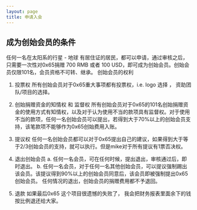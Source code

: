 ```yaml
---
layout: page
title: 申请入会
---
```

## 成为创始会员的条件 ##

任何一名在太阳系的行星 - 地球 有居住证的居民，都可以申请，通过审核之后，只需要一次性对0x65捐赠 700 RMB 或者 100 USD，即可成为创始会员。创始会员仅限101名，会员资格不可转、继承。
创始会员的权利

1. 投票权
所有创始会员对于0x65重大事项都有投票权，i.e. logo 选择 ， 资助团队/项目的选择。

2. 创始捐赠资金的知情权 和 监督权
所有创始会员对于0x65的101名创始捐赠资金的使用方式有知情权，以及对于认为使用不当的款项具有监督权。对于使用不当的款项，任何一名创始会员可以提出，若得到大于70%以上的创始会员支持，该笔款项不能够作为0x65创始费用入账。

3. 提议权
任何一名创始会员都可以对于0x65提出自己的建议，如果得到大于等于2/3创始会员的支持，就可以执行。但是mike对于所有提议有1票否决权。

4. 退出创始会员
    a. 任何一名会员，可在任何时候，提出退出，审核通过后，即时退出。
    b. 任何一名会员，对于任何一名其他创始会员，可以提议强制踢出该会员。该提议得到90%以上的创始会员同意后，该会员即被强制提出0x65创始会员。
    任何情况的退出，创始会员的捐赠费用都不予退回。

5. 退款
如果最后0x65 这个项目很遗憾的失败了， 我会把财务报表里面余下的钱按比例退还给大家。